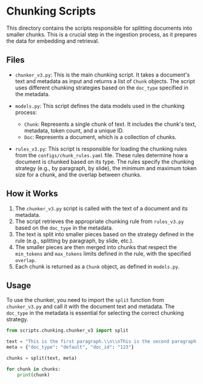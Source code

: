 # Chunking Scripts

This directory contains the scripts responsible for splitting documents into smaller chunks. This is a crucial step in the ingestion process, as it prepares the data for embedding and retrieval.

## Files

*   `chunker_v3.py`: This is the main chunking script. It takes a document's text and metadata as input and returns a list of `Chunk` objects. The script uses different chunking strategies based on the `doc_type` specified in the metadata.

*   `models.py`: This script defines the data models used in the chunking process:
    *   `Chunk`: Represents a single chunk of text. It includes the chunk's text, metadata, token count, and a unique ID.
    *   `Doc`: Represents a document, which is a collection of chunks.

*   `rules_v3.py`: This script is responsible for loading the chunking rules from the `configs/chunk_rules.yaml` file. These rules determine how a document is chunked based on its type. The rules specify the chunking strategy (e.g., by paragraph, by slide), the minimum and maximum token size for a chunk, and the overlap between chunks.

## How it Works

1.  The `chunker_v3.py` script is called with the text of a document and its metadata.
2.  The script retrieves the appropriate chunking rule from `rules_v3.py` based on the `doc_type` in the metadata.
3.  The text is split into smaller pieces based on the strategy defined in the rule (e.g., splitting by paragraph, by slide, etc.).
4.  The smaller pieces are then merged into chunks that respect the `min_tokens` and `max_tokens` limits defined in the rule, with the specified `overlap`.
5.  Each chunk is returned as a `Chunk` object, as defined in `models.py`.

## Usage

To use the chunker, you need to import the `split` function from `chunker_v3.py` and call it with the document text and metadata. The `doc_type` in the metadata is essential for selecting the correct chunking strategy.

```python
from scripts.chunking.chunker_v3 import split

text = "This is the first paragraph.\\n\\nThis is the second paragraph."
meta = {"doc_type": "default", "doc_id": "123"}

chunks = split(text, meta)

for chunk in chunks:
    print(chunk)
```
